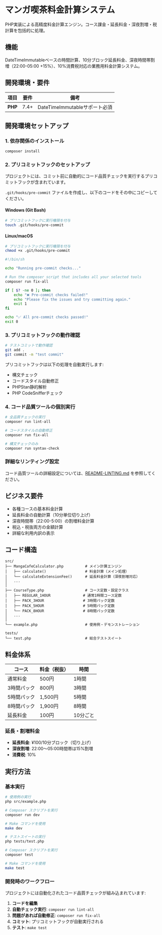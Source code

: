 # マンガ喫茶料金計算システム

PHP実装による高精度料金計算エンジン。コース課金・延長料金・深夜割増・税計算を包括的に処理。

## 機能

DateTimeImmutableベースの時間計算、10分ブロック延長料金、深夜時間帯割増（22:00-05:00 +15%）、10%消費税対応の業務用料金計算システム。

## 開発環境・要件

| 項目 | 要件 | 備考 |
|------|------|------|
| **PHP** | 7.4+ | DateTimeImmutableサポート必須 |

## 開発環境セットアップ

### 1. 依存関係のインストール
```bash
composer install
```

### 2. プリコミットフックのセットアップ
プロジェクトには、コミット前に自動的にコード品質チェックを実行するプリコミットフックが含まれています。

`.git/hooks/pre-commit` ファイルを作成し、以下のコードをその中にコピーしてください。

#### Windows (Git Bash)
```bash
# プリコミットフックに実行権限を付与
touch .git/hooks/pre-commit
```

#### Linux/macOS
```bash
# プリコミットフックに実行権限を付与
chmod +x .git/hooks/pre-commit
```

```bash
#!/bin/sh

echo "Running pre-commit checks..."

# Run the composer script that includes all your selected tools
composer run fix-all

if [ $? -ne 0 ]; then
    echo "❌ Pre-commit checks failed!"
    echo "Please fix the issues and try committing again."
    exit 1
fi

echo "✅ All pre-commit checks passed!"
exit 0
```

### 3. プリコミットフックの動作確認
```bash
# テストコミットで動作確認
git add .
git commit -m "test commit"
```

プリコミットフックは以下の処理を自動実行します:
- 構文チェック
- コードスタイル自動修正
- PHPStan静的解析
- PHP CodeSnifferチェック

### 4. コード品質ツールの個別実行
```bash
# 全品質チェックの実行
composer run lint-all

# コードスタイルの自動修正
composer run fix-all

# 構文チェックのみ
composer run syntax-check
```

### 詳細なリンティング設定
コード品質ツールの詳細設定については、[README-LINTING.md](./README-LINTING.md) を参照してください。

## ビジネス要件

- 各種コースの基本料金計算
- 延長料金の自動計算（10分単位切り上げ）
- 深夜時間帯（22:00-5:00）の割増料金計算
- 税込・税抜両方の金額計算
- 詳細な利用内訳の表示

## コード構造

```
src/
├── MangaCafeCalculator.php          # メイン計算エンジン
│   ├── calculate()                  # 料金計算（メイン処理）
│   └── calculateExtensionFee()      # 延長料金計算（深夜割増対応）
│   ...
│
├── CourseType.php                   # コース定数・設定クラス
│   ├── REGULAR_1HOUR               # 通常1時間コース定数
│   ├── PACK_3HOUR                  # 3時間パック定数
│   ├── PACK_5HOUR                  # 5時間パック定数
│   └── PACK_8HOUR                  # 8時間パック定数
│   ...
│
└── example.php                      # 使用例・デモンストレーション

tests/
└── test.php                         # 総合テストスイート
```

## 料金体系

| コース | 料金（税抜） | 時間 |
|--------|-------------|------|
| 通常料金 | 500円 | 1時間 |
| 3時間パック | 800円 | 3時間 |
| 5時間パック | 1,500円 | 5時間 |
| 8時間パック | 1,900円 | 8時間 |
| 延長料金 | 100円 | 10分ごと |

### 延長・割増料金
- **延長料金**: ¥100/10分ブロック（切り上げ）
- **深夜割増**: 22:00〜05:00時間帯は15%割増
- **消費税**: 10%

## 実行方法

### 基本実行
```bash
# 使用例の実行
php src/example.php

# Composer スクリプトを実行
composer run dev

# Make コマンドを使用
make dev
```
```bash
# テストスイートの実行
php tests/test.php

# Composer スクリプトを実行
composer test

# Make コマンドを使用
make test
```

### 開発時のワークフロー
プロジェクトには自動化されたコード品質チェックが組み込まれています:

1. **コードを編集**
2. **自動チェック実行**: `composer run lint-all`
3. **問題があれば自動修正**: `composer run fix-all`
4. **コミット**: プリコミットフックが自動実行される
5. **テスト**: `make test`
